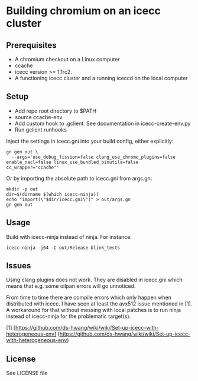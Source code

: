 # Building chromium on an icecc cluster

## Prerequisites

  - A chromium checkout on a Linux computer
  - ccache
  - icecc version >= 1.1rc2.
  - A functioning icecc cluster and a running iceccd on the local computer

## Setup

  - Add repo root directory to $PATH
  - source ccache-env
  - Add custom hook to .gclient. See documentation in icecc-create-env.py
  - Run gclient runhooks

Inject the settings in icecc.gni into your build config, either explicitly:

    gn gen out \
      --args='use_debug_fission=false clang_use_chrome_plugins=false enable_nacl=false linux_use_bundled_binutils=false cc_wrapper="ccache"'

Or by importing the absolute path to icecc.gni from args.gn:

    mkdir -p out
    dir=$(dirname $(which icecc-ninja))
    echo "import(\"$dir/icecc.gni\")" > out/args.gn
    gn gen out

## Usage

Build with icecc-ninja instead of ninja. For instance:

```icecc-ninja -j64 -C out/Release blink_tests```

## Issues

Using clang plugins does not work. They are disabled in icecc.gni which means
that e.g. some oilpan errors will go unnoticed.

From time to time there are compile errors which only happen when distributed
with icecc. I have seen at least the avx512 issue mentioned in [1]. A workaround
for that without messing with local patches is to run ninja instead of
icecc-ninja for the problematic target(s).

\[1\] [https://github.com/ds-hwang/wiki/wiki/Set-up-icecc-with-heterogeneous-env]
(https://github.com/ds-hwang/wiki/wiki/Set-up-icecc-with-heterogeneous-env)

## License

See LICENSE file
